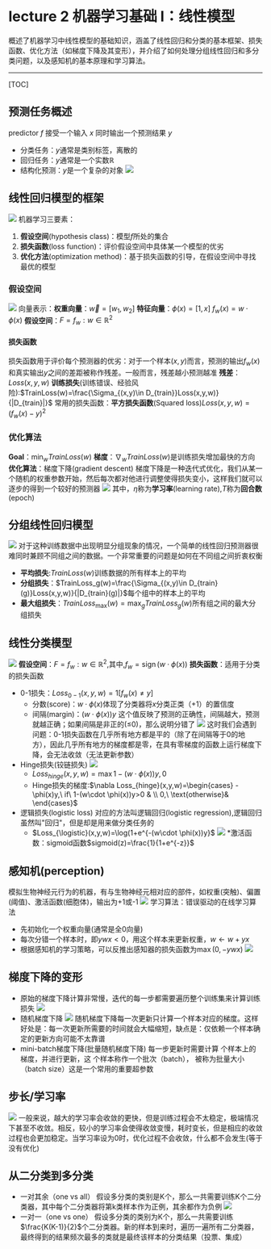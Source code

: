 # lecture 2 机器学习基础 I：线性模型
概述了机器学习中线性模型的基础知识，涵盖了线性回归和分类的基本框架、损失函数、优化方法（如梯度下降及其变形），并介绍了如何处理分组线性回归和多分类问题，以及感知机的基本原理和学习算法。

---

[TOC]
## 预测任务概述
predictor $f$ 接受一个输入 $x$ 同时输出一个预测结果 $y$
* 分类任务：$y$通常是类别标签，离散的
* 回归任务：$y$通常是一个实数$\mathbb{R}$
* 结构化预测：$y$是一个复杂的对象
![](线性回归模型.png)

## 线性回归模型的框架
![](线性回归模型框架.png)
机器学习三要素：
1. **假设空间**(hypothesis class)：模型$f$所处的集合
2. **损失函数**(loss function)：评价假设空间中具体某一个模型的优劣
3. **优化方法**(optimization method)：基于损失函数的引导，在假设空间中寻找最优的模型
### 假设空间
![](20240609134959.png)
向量表示：**权重向量**：$\vec{w}=[w_1,w_2]$ **特征向量**：$\phi(x)=[1,x]$
$f_w(x)=w\cdot \phi(x)$
**假设空间**：$F = {f_w:w\in \mathbb{R}^2}$
#### 损失函数
损失函数用于评价每个预测器的优劣：对于一个样本$(x,y)$而言，预测的输出$f_w(x)$和真实输出$y$之间的差距被称作残差。一般而言，残差越小预测越准
**残差**：$Loss(x,y,w)$
**训练损失**(训练错误、经验风险):$TrainLoss(w)=\frac{\Sigma_{(x,y)\in D_{train}}Loss(x,y,w)}{|D_{train}|}$
常用的损失函数：**平方损失函数**(Squared loss)$Loss(x,y,w)=(f_w(x)-y)^2$
### 优化算法
**Goal**：$\min_w TrainLoss(w)$
**梯度**：$\nabla_wTrainLoss(w)$是训练损失增加最快的⽅向
**优化算法**：梯度下降(gradient descent)
梯度下降是⼀种迭代式优化，我们从某⼀个随机的权重参数开始，然后每次都对他进⾏调整使得损失变⼩，这样我们就可以逐步的得到⼀个较好的预测器
![](20240609141217.png)
其中，$\eta$称为**学习率**(learning rate),$T$称为**回合数**(epoch)
## 分组线性回归模型
![](20240609141910.png)
对于这种训练数据中出现明显分组现象的情况，⼀个简单的线性回归预测器很难同时兼顾不同组之间的数据。⼀个⾮常重要的问题是如何在不同组之间折衷权衡
* **平均损失**:$TrainLoss(w)$训练数据的所有样本上的平均
* **分组损失**：$TrainLoss_g(w)=\frac{\Sigma_{(x,y)\in D_{train}(g)}Loss(x,y,w)}{|D_{train}(g)|}$每个组中的样本上的平均
* **最大组损失**：$TrainLoss_{\max}(w)=\max_g TrainLoss_g(w)$所有组之间的最⼤分组损失
 ## 线性分类模型
 ![](20240609143147.png)
 **假设空间**：$F={f_w:w\in \mathbb{R}^2}$,其中,$f_w=\operatorname{sign}(w\cdot \phi(x))$
 **损失函数**：适用于分类的损失函数
 * 0-1损失：$Loss_{0-1}(x,y,w)=1[f_w(x)\neq y]$
   * 分数(score)：$w\cdot \phi(x)$体现了分类器将$x$分类正类（+1）的置信度
   * 间隔(margin)：$(w\cdot \phi(x))y$ 这个值反映了预测的正确性，间隔越⼤，预测就越正确；如果间隔是⾮正的(≤0)，那么说明分错了
![](20240609144659.png)
这时我们会遇到问题：0-1损失函数在⼏乎所有地⽅都是平的（除了在间隔等于0的地⽅），因此⼏乎所有地⽅的梯度都是零，在具有零梯度的函数上运⾏梯度下降，会⽆法收敛（⽆法更新参数）
* Hinge损失(铰链损失)
  ![](20240609144907.png)
  * $Loss_{hinge}(x,y,w)=\max{1-(w\cdot \phi(x))y,0}$
  * Hinge损失的梯度:$\nabla Loss_{hinge}(x,y,w)=\begin{cases} -\phi(x)y,\ if\ 1-(w\cdot \phi(x))y>0 &  \\ 0,\  \text{otherwise}&  \end{cases}$
* 逻辑损失(logistic loss)
对应的方法叫逻辑回归(logistic regression),逻辑回归虽然叫"回归"，但是却是⽤来做分类任务的 
  * $Loss_{\logistic}(x,y,w)=\log(1+e^{-(w\cdot \phi(x))y}$
![](20240609145929.png)
  *激活函数：sigmoid函数$sigmoid(z)=\frac{1}{1+e^{-z}}$   
## 感知机(perception)
模拟生物神经元行为的机器，有与生物神经元相对应的部件，如权重(突触)、偏置(阈值)、激活函数(细胞体)，输出为+1或-1
![](20240609152334.png)
学习算法：错误驱动的在线学习算法
* 先初始化一个权重向量(通常是全0向量)
* 每次分错一个样本时，即$ywx<0$，用这个样本来更新权重，$w\leftarrow w+yx$
* 根据感知机的学习策略，可以反推出感知器的损失函数为$\max(0,-ywx)$
![](20240609154822.png)
## 梯度下降的变形
* 原始的梯度下降计算非常慢，迭代的每一步都需要遍历整个训练集来计算训练损失
![](20240609155043.png)
* 随机梯度下降
![](20240609155055.png)
随机梯度下降每⼀次更新只计算⼀个样本对应的梯度。这样好处是：每⼀次更新所需要的时间就会⼤幅缩短，缺点是：仅依赖⼀个样本确定的更新⽅向可能不太靠谱
* mini-batch梯度下降(批量随机梯度下降)
每⼀步更新时需要计算 个样本上的梯度，并进⾏更新，这 个样本称作⼀个批次（batch）， 被称为批量⼤⼩（batch size）这是⼀个常⽤的重要超参数
## 步长/学习率
![](20240609155351.png)
⼀般来说，越⼤的学习率会收敛的更快，但是训练过程会不太稳定，极端情况下甚⾄不收敛。相反，较⼩的学习率会使得收敛变慢，耗时变⻓，但是相应的收敛过程也会更加稳定。当学习率设为0时，优化过程不会收敛，什么都不会发⽣(等于没有优化)
## 从二分类到多分类
* ⼀对其余（one vs all） 
假设多分类的类别是K个，那么⼀共需要训练K个⼆分类器，其中每个⼆分类器将第k类样本作为正例，其余都作为负例
![](20240609155741.png)
* ⼀对⼀（one vs one）
假设多分类的类别为K个，那么⼀共需要训练$\frac{K(K-1)}{2}$个⼆分类器。新的样本到来时，遍历⼀遍所有⼆分类器，最终得到的结果频次最多的类就是最终该样本的分类结果（投票、集成）
